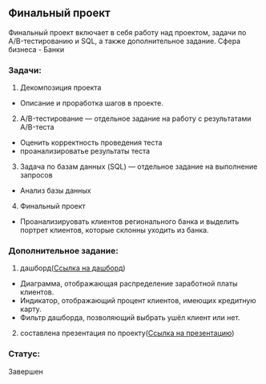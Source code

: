 ## Финальный проект
Финальный проект включает в себя работу над проектом, задачи по A/B-тестированию и SQL, а также дополнительное задание.
Сфера бизнеса - Банки
### Задачи:

1. Декомпозиция проекта
 - Описание и проработка шагов в проекте.
2. A/B-тестирование — отдельное задание на работу с результатами A/B-теста
 - Оценить корректность проведения теста
 - проанализироватье результаты теста
3. Задача по базам данных (SQL) — отдельное задание на выполнение запросов
 - Анализ базы данных 
4. Финальный проект
 - Проанализируовать клиентов регионального банка и выделить портрет клиентов, которые склонны уходить из банка.
### Дополнительное задание: 
1. дашборд([Ссылка на дашборд](https://public.tableau.com/profile/vladimir7867#!/vizhome/13657/sheet2))
 - Диаграмма, отображающая распределение заработной платы клиентов.
 - Индикатор, отображающий процент клиентов, имеющих кредитную карту.
 - Фильтр дашборда, позволяющий выбрать ушёл клиент или нет.
2. составлена презентация по проекту([Ссылка на презентацию](https://docs.google.com/presentation/d/1ueMregREa2Kjq8J4y1TuUZ6_9dXV6SL8gLzuDp2ADJ4/edit?usp=sharing))

 ### Статус:
 Завершен
 

